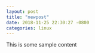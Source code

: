 ```yaml
---
layout: post
title: "newpost"
date: 2018-11-25 22:30:27 -0800
categories: linux
---
```


This is some sample content

